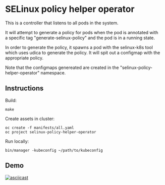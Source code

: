 SELinux policy helper operator
==============================

This is a controller that listens to all pods in the system.

It will attempt to generate a policy for pods when the pod is annotated with
a specific tag "generate-selinux-policy" and the pod is in a running
state.

In order to generate the policy, it spawns a pod with the selinux-k8s
tool which uses udica to generate the policy. It will spit out a
configmap with the appropriate policy.

Note that the configmaps genereated are created in the
"selinux-policy-helper-operator" namespace.

Instructions
------------
Build:

```
make
```

Create assets in cluster:

```
oc create -f manifests/all.yaml
oc project selinux-policy-helper-operator
```

Run locally:
```
bin/manager -kubeconfig ~/path/to/kubeconfig
```

Demo
----

[![asciicast](https://asciinema.org/a/RnjsiiQYRDiLcB8hbhKiIJF5B.svg)](https://asciinema.org/a/RnjsiiQYRDiLcB8hbhKiIJF5B)
